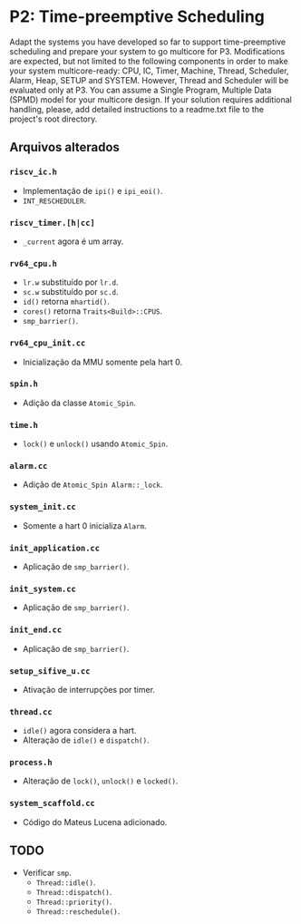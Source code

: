 # P2: Time-preemptive Scheduling

Adapt the systems you have developed so far to support time-preemptive scheduling and prepare your system to go multicore for P3. 
Modifications are expected, but not limited to the following components in order to make your system multicore-ready: CPU, IC, Timer, Machine, Thread, Scheduler, Alarm, Heap, SETUP and SYSTEM. 
However, Thread and Scheduler will be evaluated only at P3.
You can assume a Single Program, Multiple Data (SPMD) model for your multicore design. 
If your solution requires additional handling, please, add detailed instructions to a readme.txt file to the project's root directory.

## Arquivos alterados 

### `riscv_ic.h`

- Implementação de `ipi()` e `ipi_eoi()`.
- `INT_RESCHEDULER`.

### `riscv_timer.[h|cc]`

- `_current` agora é um array.

### `rv64_cpu.h`

- `lr.w` substituído por `lr.d`.
- `sc.w` substituído por `sc.d`.
- `id()` retorna `mhartid()`.
- `cores()` retorna `Traits<Build>::CPUS`.
- `smp_barrier()`.

### `rv64_cpu_init.cc`

- Inicialização da MMU somente pela hart 0.

### `spin.h`

- Adição da classe `Atomic_Spin`.

### `time.h`

- `lock()` e `unlock()` usando `Atomic_Spin`.

### `alarm.cc`

- Adição de `Atomic_Spin Alarm::_lock`.

### `system_init.cc`

- Somente a hart 0 inicializa `Alarm`.

### `init_application.cc`

- Aplicação de `smp_barrier()`.

### `init_system.cc`

- Aplicação de `smp_barrier()`.

### `init_end.cc`

- Aplicação de `smp_barrier()`.

### `setup_sifive_u.cc`

- Ativação de interrupções por timer.

### `thread.cc`

- `idle()` agora considera a hart.
- Alteração de `idle()` e `dispatch()`.

### `process.h`

- Alteração de `lock()`, `unlock()` e `locked()`.

### `system_scaffold.cc`

- Código do Mateus Lucena adicionado.

## TODO

- Verificar `smp`.
  - `Thread::idle()`.
  - `Thread::dispatch()`.
  - `Thread::priority()`.
  - `Thread::reschedule()`.

